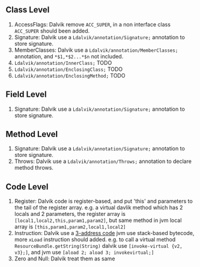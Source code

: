## Class Level ##
  1. AccessFlags: Dalvik remove ` ACC_SUPER `, in a non interface class ` ACC_SUPER ` should been added.
  1. Signature: Dalvik use a ` Ldalvik/annotation/Signature; ` annotation to store signature.
  1. MemberClasses: Dalvik use a ` Ldalvik/annotation/MemberClasses; ` annotation, and ` *$1,*$2...*$n ` not included.
  1. ` Ldalvik/annotation/InnerClass; ` TODO
  1. ` Ldalvik/annotation/EnclosingClass; ` TODO
  1. ` Ldalvik/annotation/EnclosingMethod; ` TODO

## Field Level ##
  1. Signature: Dalvik use a ` Ldalvik/annotation/Signature; ` annotation to store signature.

## Method Level ##
  1. Signature: Dalvik use a ` Ldalvik/annotation/Signature; ` annotation to store signature.
  1. Throws: Dalvik use a ` Ldalvik/annotation/Throws; ` annotation to declare method throws.

## Code Level ##
  1. Register: Dalvik code is register-based, and put 'this' and parameters to the tail of the register array. e.g. a virtual davlik method which has 2 locals and 2 parameters, the register array is ` [local1,local2,this,param1,param2] `, but same method in jvm local array is ` [this,param1,param2,local1,local2] `
  1. Instruction: Dalvik use a [3-address code](http://en.wikipedia.org/wiki/Three_address_code) jvm use stack-based bytecode, more ` xLoad ` instruction should added. e.g. to call a virtual method ` ResourceBundle.getString(String) ` dalvik use ` [invoke-virtual {v2, v3};] `, and jvm use ` [aload 2; aload 3; invokevirtual;] `
  1. Zero and Null: Dalvik treat them as same